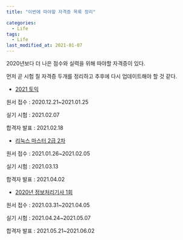 ```yaml
---
title: "이번에 따야할 자격증 목록 정리"

categories:
  - Life
tags: 
  - Life
last_modified_at: 2021-01-07
---
```

2020년보다 더 나은 점수와 실력을 위해 따야할 자격증이 있다.

먼저 곧 시험 칠 자격증 두개를 정리하고 추후에 다시 업데이트해야 할 것 같다.

* [2021 토익](https://exam.toeic.co.kr/)

원서 접수 : 2020.12.21~2021.01.25

실기 시험 : 2021.02.07

합격자 발표 : 2021.02.18

* [리눅스 마스터 2급 2차](https://www.ihd.or.kr/guidecert1.do)

원서 접수 : 2021.01.26~2021.02.05

실기 시험 : 2021.03.13

합격자 발표 : 2021.04.02

* [2020년 정보처리기사 1회](http://www.q-net.or.kr/crf021.do?id=crf02101&gSite=Q&gId=&scheType=01)

원서 접수 : 2021.03.31~2021.04.05

실기 시험 : 2021.04.24~2021.05.07

합격자 발표 : 2021.05.21~2021.06.02
